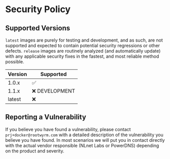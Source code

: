 # Security Policy

## Supported Versions

`latest` images are purely for testing and development, and as such, are not supported and expected to contain potential security regressions or other defects.
`release` images are routinely analyzed (and automatically update) with any applicable security fixes in the fastest, and most reliable method possible.

| Version | Supported          |
| ------- | ------------------ |
| 1.0.x   | :white_check_mark: |
| 1.1.x   | :x: DEVELOPMENT    |
| latest  | :x:                |

## Reporting a Vulnerability

If you believe you have found a vulnerability, please contact `prj+docker@rootwyrm.com` with a detailed description of the vulnerability you believe you have found.
In most scenarios we will put you in contact directly with the actual vendor responsible (NLnet Labs or PowerDNS) depending on the product and severity.
